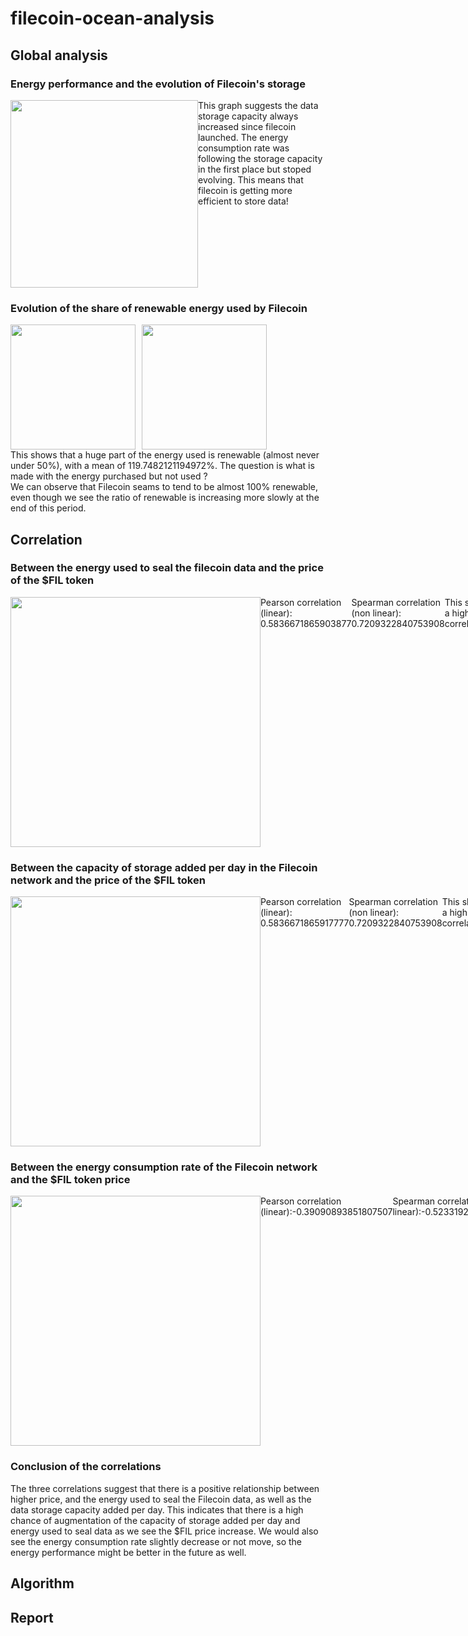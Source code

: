 <h1>filecoin-ocean-analysis</h1>

<h2>Global analysis </h2>
<h3>Energy performance and the evolution of Filecoin's storage </h3>
<div style='display:flex; flex-direction: row'>
     <img src="images/DataStorageCapacity_EnergyConsumption.png" width="300"/>
     <div>This graph suggests the data storage capacity always increased since filecoin launched. The energy consumption rate was following the storage capacity in the first place but stoped evolving. This means that filecoin is getting more efficient to store data! </div>
</div>

<h3>Evolution of the share of renewable energy used by Filecoin</h3>

<div style="display:flex; flex-direction:row; align-items: flex-start">
     <img src="images/totalEnergy_RenewableEnergy.png" width="200"/>
     <img style="padding-left:10px;" src="images/Share_RenewableEnergy.png" width="200"/>
</div>
<div>This shows that a huge part of the energy used is renewable (almost never under 50%), with a mean of 119.7482121194972%. The question is what is made with the energy purchased but not used ? </div>
<div>We can observe that Filecoin seams to tend to be almost 100% renewable, even though we see the ratio of renewable is increasing more slowly at the end of this period.</div>
<h2>Correlation</h2>
<h3>Between the energy used to seal the filecoin data and the price of the $FIL token </h3>
<div style='display:flex; flex-direction: row'>
     <img src="images/Price_EnergyUsedToSeal.png" width="400"/>
     <div style='display:flex; align-items: start'>
          <div>Pearson correlation (linear): 0.5836671865903877</div>
          <div>Spearman correlation (non linear): 0.7209322840753908</div>
          <div>This show a high correlation</div>
     </div>
</div>

<h3>Between the capacity of storage added per day in the Filecoin network and the price of the $FIL token </h3>
<div style='display:flex; flex-direction: row'>
     <img src="images/Price_StorageAddedPerDay.png" width="400"/>
     <div style='display:flex; align-items: start'>
          <div>Pearson correlation (linear): 0.5836671865917777</div>
          <div>Spearman correlation (non linear): 0.7209322840753908</div>
          <div>This show a high correlation</div>
     </div>
</div>

<h3>Between the energy consumption rate of the Filecoin network and the $FIL token price </h3>
<div style='display:flex; flex-direction: row'>
     <img src="images/Price_EnergyConsuptionRate.png" width="400"/>
     <div style='display:flex; align-items: start'>
          <div>Pearson correlation (linear):-0.39090893851807507</div>
          <div>Spearman correlation (non linear):-0.5233192039536365</div>
          <div>This shows a slightly negative correlation</div>
     </div>
</div>                                               
<h3>Conclusion of the correlations</h3>
The three correlations suggest that there is a positive relationship between higher price, and the energy used to seal the Filecoin data, as well as the data storage capacity added per day. This indicates that there is a high chance of augmentation of the capacity of storage added per day and energy used to seal data as we see the $FIL price increase. We would also see the energy consumption rate slightly decrease or not move, so the energy performance might be better in the future as well.

## Algorithm

## Report
